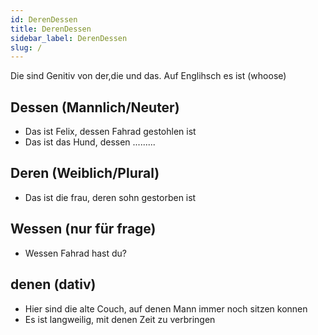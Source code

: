 ```yaml
---
id: DerenDessen
title: DerenDessen
sidebar_label: DerenDessen
slug: /
---
```


Die sind Genitiv von der,die und das. Auf Englihsch es ist (whoose)

## Dessen (Mannlich/Neuter)

- Das ist Felix, dessen Fahrad gestohlen ist
- Das ist das Hund, dessen .........

## Deren (Weiblich/Plural)

- Das ist die frau, deren sohn gestorben ist

## Wessen (nur für frage)

- Wessen Fahrad hast du?

## denen (dativ)

- Hier sind die alte Couch, auf denen Mann immer noch sitzen konnen
- Es ist langweilig, mit denen Zeit zu verbringen

